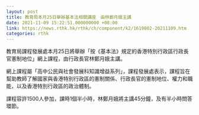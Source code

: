 ```yaml
---
layout: post
title: 教育局本月25日舉辦基本法相關講座　由林鄭月娥主講
date: 2021-11-09 15:22:51.000000000 +08:00
link: https://news.rthk.hk/rthk/ch/component/k2/1619002-20211109.htm
categories: rthk
---
```


教育局課程發展處本月25日將舉辦「按《基本法》規定的香港特別行政區行政長官憲制地位」網上課程，由行政長官林鄭月娥主講。

網上課程屬「高中公民與社會發展科知識增益系列」，課程發展處表示，課程旨在幫助教師了解國家與香港特別行政區的憲制關係、行政長官的憲制地位、權力和職能，以及香港特別行政區的政治體制。

課程容許1500人參加，課時1個半小時，林鄭月娥將主講45分鐘，及有半小時問答環節。

